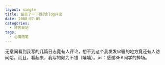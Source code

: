 ```yaml
---
layout: single
title: 留意了一下我的blog评论
date: 2008-07-05
categories:
  - 博客日记
tags:
  - 心情随笔
---
```


无意间看到我写的几篇日志竟有人评论，想不到这个我发发牢骚的地方竟还有人访问哈。而且，看起来，我写的颇为不错（嘻嘻）。ps：感谢SEA同学的捧场。
